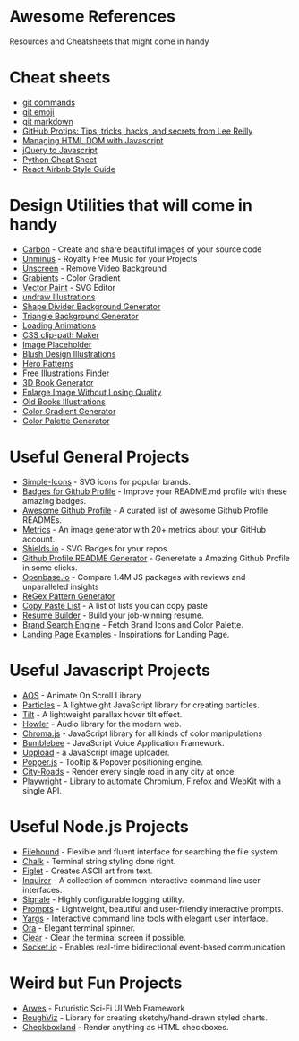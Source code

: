 # Awesome References
Resources and Cheatsheets that might come in handy

# Cheat sheets
* [git commands](https://education.github.com/git-cheat-sheet-education.pdf)
* [git emoji](https://github.com/ikatyang/emoji-cheat-sheet)
* [git markdown](https://guides.github.com/features/mastering-markdown/)
* [GitHub Protips: Tips, tricks, hacks, and secrets from Lee Reilly](https://github.blog/2020-04-09-github-protips-tips-tricks-hacks-and-secrets-from-lee-reilly/)
* [Managing HTML DOM with Javascript](https://htmldom.dev/)
* [jQuery to Javascript](https://github.com/Zurkon/jquery-to-javascript-cheatsheet)
* [Python Cheat Sheet](https://github.com/aneagoie/ztm-python-cheat-sheet)
* [React Airbnb Style Guide](https://github.com/airbnb/javascript/tree/master/react)

# Design Utilities that will come in handy
* [Carbon](https://carbon.now.sh/) - Create and share beautiful images of your source code
* [Unminus](https://www.unminus.com/) - Royalty Free Music for your Projects
* [Unscreen](https://www.unscreen.com/) - Remove Video Background
* [Grabients](https://www.grabient.com/) - Color Gradient
* [Vector Paint](https://vectorpaint.yaks.co.nz/) - SVG Editor
* [undraw Illustrations](https://undraw.co/)
* [Shape Divider Background Generator](https://www.shapedivider.app/)
* [Triangle Background Generator](https://trianglify.io/)
* [Loading Animations](https://loading.io/)
* [CSS clip-path Maker](https://bennettfeely.com/clippy/)
* [Image Placeholder](https://discover.twicpics.com/en/placeholder)
* [Blush Design Illustrations](https://blush.design/)
* [Hero Patterns](https://www.heropatterns.com/)
* [Free Illustrations Finder](https://freeillustrations.xyz/)
* [3D Book Generator](https://3d-book-css.netlify.app/)
* [Enlarge Image Without Losing Quality](https://imglarger.com/)
* [Old Books Illustrations](https://www.oldbookillustrations.com/)
* [Color Gradient Generator](https://mybrandnewlogo.com/color-gradient-generator)
* [Color Palette Generator](https://www.palettelist.com/)

# Useful General Projects
* [Simple-Icons](https://github.com/simple-icons/simple-icons) - SVG icons for popular brands.
* [Badges for Github Profile](https://github.com/alexandresanlim/Badges4-README.md-Profile) - Improve your README.md profile with these amazing badges.
* [Awesome Github Profile](https://github.com/abhisheknaiidu/awesome-github-profile-readme) - A curated list of awesome Github Profile READMEs.
* [Metrics](https://github.com/lowlighter/metrics) - An image generator with 20+ metrics about your GitHub account.
* [Shields.io](https://shields.io/) - SVG Badges for your repos.
* [Github Profile README Generator](https://rahuldkjain.github.io/gh-profile-readme-generator/) - Generetate a Amazing Github Profile in some clicks.
* [Openbase.io](https://openbase.io/) - Compare 1.4M JS packages with reviews and unparalleled insights
* [ReGex Pattern Generator](https://ihateregex.io/)
* [Copy Paste List](https://copypastelist.com/) - A list of lists you can copy paste
* [Resume Builder](https://flowcv.io/) - Build your job-winning resume.
* [Brand Search Engine](https://brandfetch.io/) - Fetch Brand Icons and Color Palette.
* [Landing Page Examples](https://saaslandingpage.com/) - Inspirations for Landing Page.

# Useful Javascript Projects
* [AOS](https://michalsnik.github.io/aos/) - Animate On Scroll Library
* [Particles](https://github.com/VincentGarreau/particles.js/) - A lightweight JavaScript library for creating particles.
* [Tilt](https://github.com/gijsroge/tilt.js) - A lightweight parallax hover tilt effect.
* [Howler](https://github.com/goldfire/howler.js/) - Audio library for the modern web.
* [Chroma.js](https://github.com/gka/chroma.js/) - JavaScript library for all kinds of color manipulations
* [Bumblebee](https://github.com/jaxcore/bumblebee) - JavaScript Voice Application Framework.
* [Uppload](https://uppload.js.org/) - a JavaScript image uploader.
* [Popper.js](https://popper.js.org/) - Tooltip & Popover positioning engine.
* [City-Roads](https://github.com/anvaka/city-roads/) - Render every single road in any city at once.
* [Playwright](https://github.com/microsoft/playwright) - Library to automate Chromium, Firefox and WebKit with a single API.

# Useful Node.js Projects
* [Filehound](https://github.com/nspragg/filehound/blob/master/README.md) - Flexible and fluent interface for searching the file system.
* [Chalk](https://github.com/chalk/chalk) - Terminal string styling done right.
* [Figlet](https://github.com/patorjk/figlet.js) - Creates ASCII art from text.
* [Inquirer](https://github.com/SBoudrias/Inquirer.js) - A collection of common interactive command line user interfaces.
* [Signale](https://github.com/klaussinani/signale) - Highly configurable logging utility.
* [Prompts](https://github.com/terkelg/prompts) - Lightweight, beautiful and user-friendly interactive prompts.
* [Yargs](https://github.com/yargs/yargs) - Interactive command line tools with elegant user interface.
* [Ora](https://github.com/sindresorhus/ora) - Elegant terminal spinner.
* [Clear](https://github.com/bahamas10/node-clear) - Clear the terminal screen if possible.
* [Socket.io](https://github.com/socketio/socket.io) - Enables real-time bidirectional event-based communication

# Weird but Fun Projects
* [Arwes](https://github.com/arwes/arwes) - Futuristic Sci-Fi UI Web Framework
* [RoughViz](https://github.com/jwilber/roughViz) - Library for creating sketchy/hand-drawn styled charts.
* [Checkboxland](https://www.bryanbraun.com/checkboxland/) - Render anything as HTML checkboxes.
